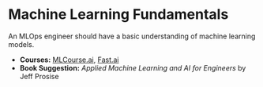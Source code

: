 # Machine Learning Fundamentals

An MLOps engineer should have a basic understanding of machine learning models.

- **Courses:** [MLCourse.ai](https://mlcourse.ai/), [Fast.ai](https://course.fast.ai)
- **Book Suggestion:** _Applied Machine Learning and AI for Engineers_ by Jeff Prosise
